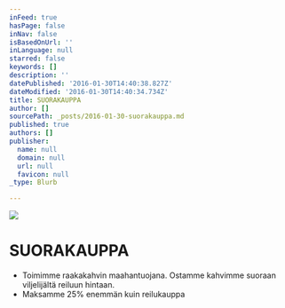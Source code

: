 ```yaml
---
inFeed: true
hasPage: false
inNav: false
isBasedOnUrl: ''
inLanguage: null
starred: false
keywords: []
description: ''
datePublished: '2016-01-30T14:40:38.827Z'
dateModified: '2016-01-30T14:40:34.734Z'
title: SUORAKAUPPA
author: []
sourcePath: _posts/2016-01-30-suorakauppa.md
published: true
authors: []
publisher:
  name: null
  domain: null
  url: null
  favicon: null
_type: Blurb

---
```

![](https://s3-us-west-2.amazonaws.com/the-grid-img/p/239b68ab67c0e64651276558303537aa98b05440.png)

# SUORAKAUPPA

* Toimimme raakakahvin maahantuojana. Ostamme kahvimme suoraan viljelijältä reiluun hintaan.
* Maksamme 25% enemmän kuin reilukauppa